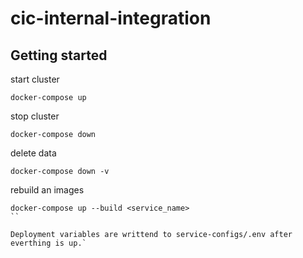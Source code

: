 # cic-internal-integration

## Getting started 

start cluster
```
docker-compose up
```

stop cluster
```
docker-compose down
```

delete data
```
docker-compose down -v
```

rebuild an images
```
docker-compose up --build <service_name>
``

Deployment variables are writtend to service-configs/.env after everthing is up.`
